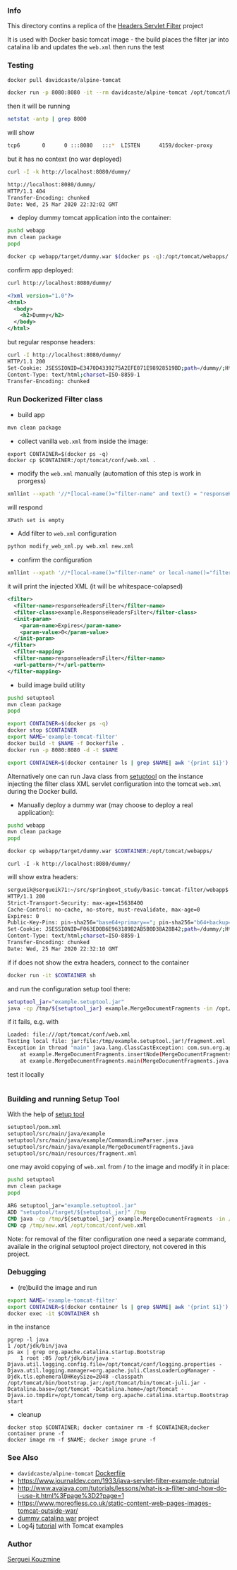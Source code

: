 ### Info

This directory contins a replica of the [Headers Servlet Filter](https://github.com/ggrandes/headers-servlet-filter) project

It is used with Docker basic tomcat image - the build places the filter jar into catalina lib and updates the `web.xml` then runs the test



### Testing

```sh
docker pull davidcaste/alpine-tomcat
```
```sh
docker run -p 8080:8080 -it --rm davidcaste/alpine-tomcat /opt/tomcat/bin/catalina.sh run
```
then it will be running
```sh
netstat -antp | grep 8080
```
will show
```sh
tcp6       0      0 :::8080   :::*  LISTEN      4159/docker-proxy
```
but it has no context (no war deployed)
```sh
curl -I -k http://localhost:8080/dummy/
```
```sh
http://localhost:8080/dummy/
HTTP/1.1 404
Transfer-Encoding: chunked
Date: Wed, 25 Mar 2020 22:32:02 GMT
```
* deploy dummy tomcat application into the container:

```sh
pushd webapp
mvn clean package
popd
```

```sh
docker cp webapp/target/dummy.war $(docker ps -q):/opt/tomcat/webapps/
```
confirm app deployed:
```sh
curl http://localhost:8080/dummy/
```
```xml
<?xml version="1.0"?>
<html>
  <body>
    <h2>Dummy</h2>
  </body>
</html>
```
but  regular response headers:
```sh
curl -I http://localhost:8080/dummy/
HTTP/1.1 200 
Set-Cookie: JSESSIONID=E3470D4339275A2EFE071E98928519BD;path=/dummy/;HttpOnly
Content-Type: text/html;charset=ISO-8859-1
Transfer-Encoding: chunked
```
### Run Dockerized Filter class

* build app
```sh
mvn clean package
```

* collect vanilla `web.xml` from inside the image:
```
export CONTAINER=$(docker ps -q)
docker cp $CONTAINER:/opt/tomcat/conf/web.xml .
```
* modify the `web.xml` manually (automation of this step is work in prorgess)

```sh
xmllint --xpath '//*[local-name()="filter-name" and text() = "responseHeadersFiltezr"]' web.xml
```
will respond

```sh
XPath set is empty
```
* Add filter to `web.xml` configuration
```sh
python modify_web_xml.py web.xml new.xml
```
* confirm the configuration
```sh
xmllint --xpath '//*[local-name()="filter-name" or local-name()="filter-mapping"][text() = "responseHeadersFilter"]/..' new.xml
```
it will print the injected XML (it will be whitespace-colapsed)
```xml
<filter>
  <filter-name>responseHeadersFilter</filter-name>
  <filter-class>example.ResponseHeadersFilter</filter-class>
  <init-param>
    <param-name>Expires</param-name>
    <param-value>0</param-value>
  </init-param>
</filter>
  <filter-mapping>
  <filter-name>responseHeadersFilter</filter-name>
  <url-pattern>/*</url-pattern>
</filter-mapping>
```
* build image
build utility
```sh
pushd setuptool
mvn clean package
popd
```
```sh
export CONTAINER=$(docker ps -q)
docker stop $CONTAINER
export NAME='example-tomcat-filter'
docker build -t $NAME -f Dockerfile .
docker run -p 8080:8080 -d -t $NAME
```
```sh
export CONTAINER=$(docker container ls | grep $NAME| awk '{print $1}')
```

Alternatively one can run Java class from [setuptool](https://github.com/sergueik/springboot_study/tree/master/basic-tomcat-filter/setuptool) on the instance injecting the filter class XML servlet configuration into the tomcat `web.xml` during the Docker build.

* Manually deploy a dummy war (may choose to deploy a real application):
```sh
pushd webapp
mvn clean package
popd
```

```sh
docker cp webapp/target/dummy.war $CONTAINER:/opt/tomcat/webapps/
```

```
curl -I -k http://localhost:8080/dummy/
```
will show extra headers:
```sh
sergueik@sergueik71:~/src/springboot_study/basic-tomcat-filter/webapp$ curl -I -k http://localhost:8080/dummy/
HTTP/1.1 200
Strict-Transport-Security: max-age=15638400
Cache-Control: no-cache, no-store, must-revalidate, max-age=0
Expires: 0
Public-Key-Pins: pin-sha256="base64+primary=="; pin-sha256="b64+backup=="; max-age=604800
Set-Cookie: JSESSIONID=F063ED0B6E963189B2AB5B0D38A28B42;path=/dummy/;HttpOnly
Content-Type: text/html;charset=ISO-8859-1
Transfer-Encoding: chunked
Date: Wed, 25 Mar 2020 22:32:10 GMT
```
if if does not show the extra headers, connect to the container
```sh
docker run -it $CONTAINER sh
```
and run  the configuration setup tool there:
```sh
setuptool_jar="example.setuptool.jar"
java -cp /tmp/${setuptool_jar} example.MergeDocumentFragments -in /opt/tomcat/conf/web.xml -out /tmp/new.xml
```
if it fails, e.g. with

```sh
Loaded: file:///opt/tomcat/conf/web.xml
Testing local file: jar:file:/tmp/example.setuptool.jar!/fragment.xml
Exception in thread "main" java.lang.ClassCastException: com.sun.org.apache.xerces.internal.dom.DeferredCommentImpl cannot be cast to org.w3c.dom.Element
	at example.MergeDocumentFragments.insertNode(MergeDocumentFragments.java:131)
	at example.MergeDocumentFragments.main(MergeDocumentFragments.java:77)
```
test it locally
```
```

### Building and running Setup Tool

With the help of [setup tool](https://github.com/sergueik/selenium_java/tree/master/xslt-example) 
```sh
setuptool/pom.xml
setuptool/src/main/java/example
setuptool/src/main/java/example/CommandLineParser.java
setuptool/src/main/java/example/MergeDocumentFragments.java
setuptool/src/main/resources/fragment.xml
```
one may avoid copying of `web.xml` from / to the image and modify it in place:
```sh
pushd setuptool
mvn clean package
popd
```
```cmd
ARG setuptool_jar="example.setuptool.jar"
ADD "setuptool/target/${setuptool_jar}" /tmp
CMD java -cp /tmp/${setuptool_jar} example.MergeDocumentFragments -in /opt/tomcat/conf/web.xmll -out /tmp/new.xml
CMD cp /tmp/new.xml /opt/tomcat/conf/web.xml
```
Note: for removal of the filter configuration one need a separate command, availale in the original setuptool project directory, not covered in this project.
### Debugging

* (re)build the image and run
```sh
export NAME='example-tomcat-filter'
export CONTAINER=$(docker container ls | grep $NAME| awk '{print $1}')
docker exec -it $CONTAINER sh
```
in the instance
```
pgrep -l java
1 /opt/jdk/bin/java
ps ax | grep org.apache.catalina.startup.Bootstrap
    1 root :05 /opt/jdk/bin/java -Djava.util.logging.config.file=/opt/tomcat/conf/logging.properties -Djava.util.logging.manager=org.apache.juli.ClassLoaderLogManager -Djdk.tls.ephemeralDHKeySize=2048 -classpath /opt/tomcat/bin/bootstrap.jar:/opt/tomcat/bin/tomcat-juli.jar -Dcatalina.base=/opt/tomcat -Dcatalina.home=/opt/tomcat -Djava.io.tmpdir=/opt/tomcat/temp org.apache.catalina.startup.Bootstrap start
```


* cleanup
```
docker stop $CONTAINER; docker container rm -f $CONTAINER;docker container prune -f
docker image rm -f $NAME; docker image prune -f
```
### See  Also

  * `davidcaste/alpine-tomcat` [Dockerfile](https://github.com/davidcaste/docker-alpine-tomcat/blob/master/tomcat8/Dockerfile.jre8)
  * https://www.journaldev.com/1933/java-servlet-filter-example-tutorial
  * http://www.avajava.com/tutorials/lessons/what-is-a-filter-and-how-do-i-use-it.html%3Fpage%3D2?page=1
  * https://www.moreofless.co.uk/static-content-web-pages-images-tomcat-outside-war/
  * [dummy catalina war](https://github.com/deepak2717/TomcatDockerWar) project
  * Log4j [tutorial](https://laliluna.com/articles/posts/log4j-tutorial.html) with Tomcat examples

### Author
[Serguei Kouzmine](kouzmine_serguei@yahoo.com)
